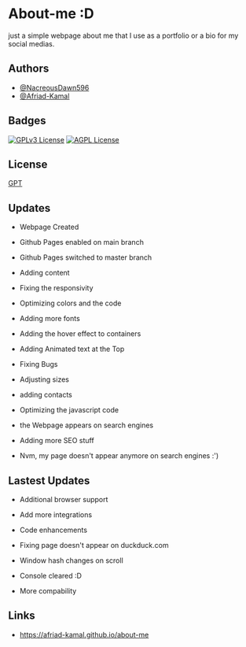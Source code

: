 
# About-me :D

just a simple webpage about me that I use as a portfolio or a bio for my social medias.
## Authors

- [@NacreousDawn596](https://www.github.com/NacreousDawn596)
- [@Afriad-Kamal](https://www.github.com/Afriad-Kamal)


## Badges

[![GPLv3 License](https://img.shields.io/badge/License-GPL%20v3-yellow.svg)](https://opensource.org/licenses/)
[![AGPL License](https://img.shields.io/badge/license-AGPL-blue.svg)](http://www.gnu.org/licenses/agpl-3.0)


## License

[GPT](https://choosealicense.com/licenses/GPT/)


## Updates

- Webpage Created

- Github Pages enabled on main branch

- Github Pages switched to master branch

- Adding content

- Fixing the responsivity

- Optimizing colors and the code

- Adding more fonts

- Adding the hover effect to containers

- Adding Animated text at the Top

- Fixing Bugs

- Adjusting sizes

- adding contacts

- Optimizing the javascript code

- the Webpage appears on search engines

- Adding more SEO stuff

- Nvm, my page doesn't appear anymore on search engines :')

## Lastest Updates

- Additional browser support

- Add more integrations

- Code enhancements

- Fixing page doesn't appear on duckduck.com

- Window hash changes on scroll

- Console cleared :D  

- More compability

## Links

- <a href="https://afriad-kamal.github.io/about-me">https://afriad-kamal.github.io/about-me</a>
